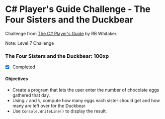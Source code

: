 # C# Player's Guide Challenge - The Four Sisters and the Duckbear

Challenge from [The C# Player's Guide](https://csharpplayersguide.com/) by RB Whitaker.

Note: Level 7 Challenge

### The Four Sisters and the Duckbear: 100xp
- [X] Completed

#### Objectives
- Create a program that lets the user enter the number of chocolate eggs gathered that day.
- Using `/` and `%`, compute how many eggs each sister should get and how many are left over for the Duckbear
- Use `Console.WriteLine()` to display the result.